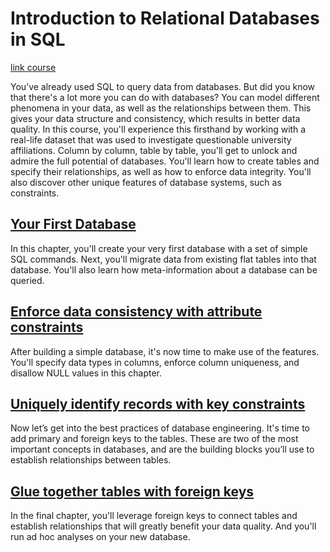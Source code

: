 # Introduction to Relational Databases in SQL

[link course](https://app.datacamp.com/learn/courses/introduction-to-relational-databases-in-sql)

You’ve already used SQL to query data from databases. But did you know that there's a lot more you can do with databases? You can model different phenomena in your data, as well as the relationships between them. This gives your data structure and consistency, which results in better data quality. In this course, you'll experience this firsthand by working with a real-life dataset that was used to investigate questionable university affiliations. Column by column, table by table, you'll get to unlock and admire the full potential of databases. You'll learn how to create tables and specify their relationships, as well as how to enforce data integrity. You'll also discover other unique features of database systems, such as constraints.

## [Your First Database](./01_your_first_database/)

In this chapter, you'll create your very first database with a set of simple SQL commands. Next, you'll migrate data from existing flat tables into that database. You'll also learn how meta-information about a database can be queried. 


## [Enforce data consistency with attribute constraints](./02_enforce_data_consistency_with_attribute_constraints/)

After building a simple database, it's now time to make use of the features. You'll specify data types in columns, enforce column uniqueness, and disallow NULL values in this chapter. 


## [Uniquely identify records with key constraints](./03_unique_identify_records_with_key_constraints/)

Now let’s get into the best practices of database engineering. It's time to add primary and foreign keys to the tables. These are two of the most important concepts in databases, and are the building blocks you’ll use to establish relationships between tables.  


## [Glue together tables with foreign keys ](./04_glue_together_tables_with_foreign_keys/)

In the final chapter, you'll leverage foreign keys to connect tables and establish relationships that will greatly benefit your data quality. And you'll run ad hoc analyses on your new database.